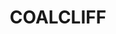 ---
lastmod: '2025-04-06T06:05:20+00:00'
latitude: -34.230944
layout: suburb
longitude: 150.969679
postcode: '2508'
state: NSW
title: COALCLIFF
url: /nsw/coalcliff/
---